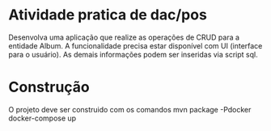 # Atividade pratica de dac/pos
  Desenvolva uma aplicação que realize as operações de CRUD para a entidade Album. A funcionalidade precisa estar disponível com UI (interface para o usuário). As demais informações podem ser inseridas via script sql.

# Construção
  O projeto deve ser construido com os comandos
  mvn package -Pdocker
  docker-compose up
